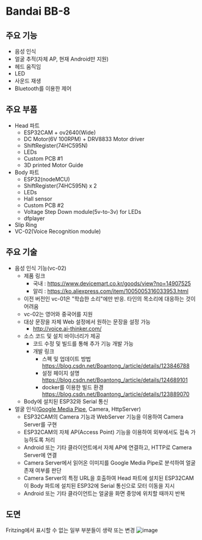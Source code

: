 # Bandai BB-8

## 주요 기능

- 음성 인식
- 얼굴 추적(자체 AP, 현재 Android만 지원)
- 헤드 움직임
- LED
- 사운드 재생
- Bluetooth를 이용한 제어

## 주요 부품

- Head 파트
  - ESP32CAM + ov2640(Wide)
  - DC Motor(6V 100RPM) + DRV8833 Motor driver
  - ShiftRegister(74HC595N)
  - LEDs
  - Custom PCB #1
  - 3D printed Motor Guide
- Body 파트
  - ESP32(nodeMCU) 
  - ShiftRegister(74HC595N) x 2
  - LEDs
  - Hall sensor
  - Custom PCB #2
  - Voltage Step Down module(5v-to-3v) for LEDs
  - dfplayer
- Slip Ring
- VC-02(Voice Recognition module)

## 주요 기술

- 음성 인식 기능(vc-02)
  - 제품 링크
    - 국내 : https://www.devicemart.co.kr/goods/view?no=14907525
    - 알리 : https://ko.aliexpress.com/item/1005005316033953.html
  - 이전 버전인 vc-01은 "학습한 소리"에만 반응. 타인의 목소리에 대응하는 것이 어려움
  - vc-02는 영어와 중국어를 지원
  - 대상 문장을 자체 Web 설정에서 원하는 문장을 설정 가능
    - http://voice.ai-thinker.com/
  - 소스 코드 및 설치 바이너리가 제공
    - 코드 수정 및 빌드를 통해 추가 기능 개발 가능
    - 개발 링크
      - 스펙 및 업데이트 방법 https://blog.csdn.net/Boantong_/article/details/123846788
      - 설정 페이지 설명 https://blog.csdn.net/Boantong_/article/details/124689101
      - docker를 이용한 빌드 환경 https://blog.csdn.net/Boantong_/article/details/123889070
  - Body에 설치된 ESP32와 Serial 통신
- 얼굴 인식([Google Media Pipe](https://ai.google.dev/edge/mediapipe/solutions/vision/face_detector), Camera, HttpServer)
  - ESP32CAM의 Camera 기능과 WebServer 기능을 이용하여 Camera Server를 구현
  - ESP32CAM의 자체 AP(Access Point) 기능을 이용하여 외부에서도 접속 가능하도록 처리
  - Android 또는 기타 클라이언트에서 자체 AP에 연결하고, HTTP로 Camera Server에 연결
  - Camera Server에서 읽어온 이미지를 Google Media Pipe로 분석하여 얼굴 존재 여부를 판단
  - Camera Server의  특정 URL을 호출하여  Head 파트에 설치된 ESP32CAM이 Body 파트에 설치된 ESP32에 Serial 통신으로 모터 이동을 지시
  - Android 또는 기타 클라이언트는 얼굴을 화면 중앙에 위치할 때까지 반복

## 도면

Fritzing에서 표시할 수 없는 일부 부분들이 생략 또는 변경
![image](https://github.com/user-attachments/assets/ae9096a7-fa22-453b-9071-b44e7bf3581a)
